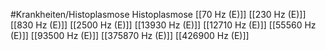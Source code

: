 #Krankheiten/Histoplasmose
Histoplasmose
[[70 Hz (E)]]
[[230 Hz (E)]]
[[830 Hz (E)]]
[[2500 Hz (E)]]
[[13930 Hz (E)]]
[[12710 Hz (E)]]
[[55560 Hz (E)]]
[[93500 Hz (E)]]
[[375870 Hz (E)]]
[[426900 Hz (E)]]